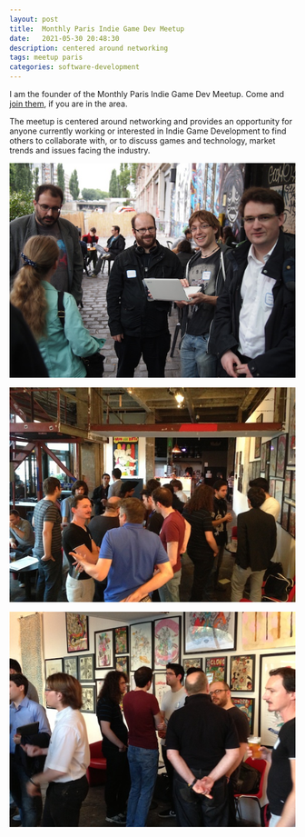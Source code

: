```yaml
---
layout: post
title:  Monthly Paris Indie Game Dev Meetup
date:   2021-05-30 20:48:30
description: centered around networking
tags: meetup paris
categories: software-development
---
```

I am the founder of the Monthly Paris Indie Game Dev Meetup. Come and [join them](http://www.meetup.com/Paris-Game-Development-Meetup-Group/), if you are in the area.

The meetup is centered around networking and provides an opportunity for anyone currently working or interested in Indie Game Development to find others to collaborate with, or to discuss games and technology, market trends and issues facing the industry.

![1](/assets/img/monthly_indie_game_dev_meetup_01.jpeg)

![2](/assets/img/monthly_indie_game_dev_meetup_02.jpeg)

![3](/assets/img/monthly_indie_game_dev_meetup_03.jpeg)
